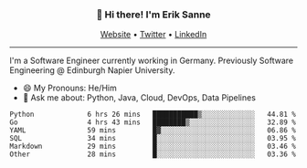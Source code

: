 <h3 align="center">👋 Hi there! I'm Erik Sanne</h3>
<p align="center">
  <a href="https://eriksanne.com">Website</a> •
  <a href="https://twitter.com/ErikKonradSanne">Twitter</a> •
  <a href="https://www.linkedin.com/in/eriksanne/">LinkedIn</a>
</p>

---
I'm a Software Engineer currently working in Germany. Previously Software Engineering @ Edinburgh Napier University.

- 😄 My Pronouns: He/Him
- 💬 Ask me about: Python, Java, Cloud, DevOps, Data Pipelines

<!--START_SECTION:waka-->

```text
Python             6 hrs 26 mins   ███████████▒░░░░░░░░░░░░░   44.81 %
Go                 4 hrs 43 mins   ████████▒░░░░░░░░░░░░░░░░   32.89 %
YAML               59 mins         █▓░░░░░░░░░░░░░░░░░░░░░░░   06.86 %
SQL                34 mins         █░░░░░░░░░░░░░░░░░░░░░░░░   03.95 %
Markdown           29 mins         █░░░░░░░░░░░░░░░░░░░░░░░░   03.46 %
Other              28 mins         █░░░░░░░░░░░░░░░░░░░░░░░░   03.36 %
```

<!--END_SECTION:waka-->
